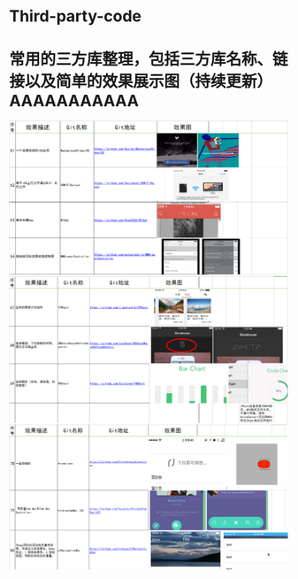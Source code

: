 ﻿# Third-party-code
常用的三方库整理，包括三方库名称、链接以及简单的效果展示图（持续更新）AAAAAAAAAAA
====
![image](https://github.com/18220560799/Third-party-code/raw/master/Screenshots/111.png)
![image](https://github.com/18220560799/Third-party-code/raw/master/Screenshots/222.png)
![image](https://github.com/18220560799/Third-party-code/raw/master/Screenshots/333.png)

